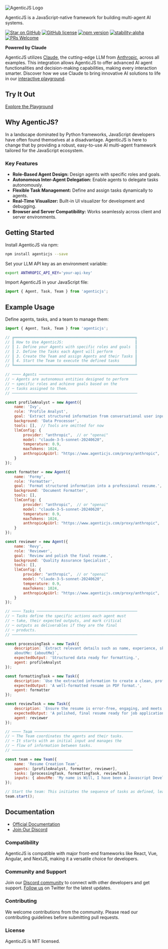 ![AgenticJS Logo](https://www.agenticjs.com/logo.svg)

AgenticJS is a JavaScript-native framework for building multi-agent AI systems.

[![Star on GitHub](https://img.shields.io/github/stars/AI-Champions/agenticjs.svg?style=social)](https://github.com/AI-Champions/AgenticJS)
[![GitHub license](https://img.shields.io/badge/license-MIT-blue.svg)](https://github.com/AI-Champions/agenticjs/blob/main/LICENSE) [![npm version](https://img.shields.io/npm/v/agenticjs.svg?style=flat)](https://www.npmjs.com/package/agenticjs)
[![stability-alpha](https://img.shields.io/badge/stability-alpha-f4d03f.svg)](https://github.com/mkenney/software-guides/blob/master/STABILITY-BADGES.md#alpha)
[![PRs Welcome](https://img.shields.io/badge/PRs-welcome-brightgreen.svg)](https://github.com/AI-Champions/AgenticJS/pulls)


**Powered by Claude**

AgenticJS utilizes [Claude](https://www.anthropic.com/api), the cutting-edge LLM from [Anthropic](https://www.anthropic.com/), across all examples. This integration allows AgenticJS to offer advanced AI agent functionalities and decision-making capabilities, making every interaction smarter. Discover how we use Claude to bring innovative AI solutions to life in our [interactive playground](https://agenticjs.com).

## Try It Out

[Explore the Playground](https://agenticjs.com)

## Why AgenticJS?

In a landscape dominated by Python frameworks, JavaScript developers have often found themselves at a disadvantage. AgenticJS is here to change that by providing a robust, easy-to-use AI multi-agent framework tailored for the JavaScript ecosystem.

### Key Features

- **Role-Based Agent Design:** Design agents with specific roles and goals.
- **Autonomous Inter-Agent Delegation:** Enable agents to delegate tasks autonomously.
- **Flexible Task Management:** Define and assign tasks dynamically to agents.
- **Real-Time Visualizer:** Built-in UI visualizer for development and debugging.
- **Browser and Server Compatibility:** Works seamlessly across client and server environments.

## Getting Started

Install AgenticJS via npm:

```bash
npm install agenticjs --save
```

Set your LLM API key as an environment variable:
```bash
export ANTHROPIC_API_KEY='your-api-key'
```

Import AgenticJS in your JavaScript file:

```js
import { Agent, Task, Team } from 'agenticjs';
```

## Example Usage

Define agents, tasks, and a team to manage them:

```js
import { Agent, Task, Team } from 'agenticjs';

// ╔══════════════════════════════════════════════════════╗
// ║ How to Use AgenticJS:                                ║
// ║ 1. Define your Agents with specific roles and goals  ║
// ║ 2. Define the Tasks each Agent will perform          ║ 
// ║ 3. Create the Team and assign Agents and their Tasks ║
// ║ 4. Start the Team to execute the defined tasks       ║
// ╚══════════════════════════════════════════════════════╝

// ──── Agents ────────────────────────────────────────────
// ─ Agents are autonomous entities designed to perform
// ─ specific roles and achieve goals based on the
// ─ tasks assigned to them.
// ────────────────────────────────────────────────────────

const profileAnalyst = new Agent({
    name: 'Ivy', 
    role: 'Profile Analyst', 
    goal: 'Extract structured information from conversational user input.', 
    background: 'Data Processor',
    tools: [],  // Tools are omitted for now
    llmConfig: {
        provider: "anthropic",  // or "openai"
        model: "claude-3-5-sonnet-20240620",
        temperature: 0.9,
        maxTokens: 1024,
        anthropicApiUrl: "https://www.agenticjs.com/proxy/anthropic",
    }    
});

const formatter = new Agent({
    name: 'Formy', 
    role: 'Formatter', 
    goal: 'Format structured information into a professional resume.', 
    background: 'Document Formatter',
    tools: [],
    llmConfig: {
        provider: "anthropic",  // or "openai"
        model: "claude-3-5-sonnet-20240620",
        temperature: 0.9,
        maxTokens: 1024,
        anthropicApiUrl: "https://www.agenticjs.com/proxy/anthropic",
    }    
});

const reviewer = new Agent({
    name: 'Revy', 
    role: 'Reviewer', 
    goal: 'Review and polish the final resume.', 
    background: 'Quality Assurance Specialist',
    tools: [],
    llmConfig: {
        provider: "anthropic",  // or "openai"
        model: "claude-3-5-sonnet-20240620",
        temperature: 0.9,
        maxTokens: 1024,
        anthropicApiUrl: "https://www.agenticjs.com/proxy/anthropic",
    }    
});

// ──── Tasks ─────────────────────────────────────────────
// ─ Tasks define the specific actions each agent must
// ─ take, their expected outputs, and mark critical
// ─ outputs as deliverables if they are the final
// ─ products.
// ────────────────────────────────────────────────────────

const processingTask = new Task({ 
    description: `Extract relevant details such as name, experience, skills, and job history from the user's 'aboutMe' input. 
    aboutMe: {aboutMe}`,
    expectedOutput: 'Structured data ready for formatting.', 
    agent: profileAnalyst
});

const formattingTask = new Task({ 
    description: `Use the extracted information to create a clean, professional resume layout tailored for a JavaScript Developer.`,
    expectedOutput: 'A well-formatted resume in PDF format.', 
    agent: formatter 
});

const reviewTask = new Task({ 
    description: `Ensure the resume is error-free, engaging, and meets professional standards.`,
    expectedOutput: 'A polished, final resume ready for job applications. Please do not give any feedback on the resume. Just the final resume.', 
    agent: reviewer 
});

// ──── Team ────────────────────────────────────────────
// ─ The Team coordinates the agents and their tasks.
// ─ It starts with an initial input and manages the
// ─ flow of information between tasks.
// ──────────────────────────────────────────────────────

const team = new Team({
    name: 'Resume Creation Team',
    agents: [profileAnalyst, formatter, reviewer],
    tasks: [processingTask, formattingTask, reviewTask],
    inputs: { aboutMe: 'My name is Will, I have been a Javascript Developer for 3 years. I know React, NextJS, and REDUX. My latest job was as a Junior Developer at Disney creating UIs for the main landing page.' },  // Initial input for the first task
});

// Start the team: This initiates the sequence of tasks as defined, leading to the generation of the final deliverable.
team.start();


```

## Documentation

- [Official Documentation](https://agenticjs.com)
- [Join Our Discord](https://bit.ly/JoinAIChamps)

### Compatibility

AgenticJS is compatible with major front-end frameworks like React, Vue, Angular, and NextJS, making it a versatile choice for developers.

### Community and Support

Join our [Discord community](https://bit.ly/JoinAIChamps) to connect with other developers and get support. [Follow us](https://x.com/dariel_noel) on Twitter for the latest updates.

### Contributing

We welcome contributions from the community. Please read our contributing guidelines before submitting pull requests.

### License

AgenticJS is MIT licensed.